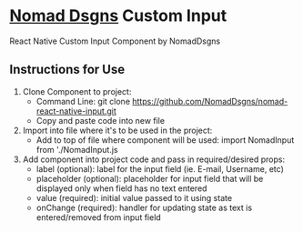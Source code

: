 # [Nomad Dsgns](https://www.nomaddsgns.com) Custom Input
React Native Custom Input Component by NomadDsgns 

## Instructions for Use ##
1. Clone Component to project:
    - Command Line: git clone https://github.com/NomadDsgns/nomad-react-native-input.git
    - Copy and paste code into new file
2. Import into file where it's to be used in the project:
    - Add to top of file where component will be used: import NomadInput from './NomadInput.js
3. Add component into project code and pass in required/desired props:
    - label (optional): label for the input field (ie. E-mail, Username, etc)
    - placeholder (optional): placeholder for input field that will be displayed only when field has no text entered
    - value (required): initial value passed to it using state 
    - onChange (required): handler for updating state as text is entered/removed from input field